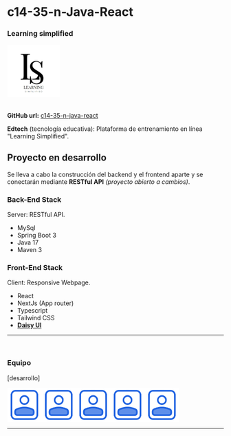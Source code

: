 

<div style="text-align: left;">
  <h1>c14-35-n-Java-React</h1>
  <h3>Learning simplified</h3>
  <img src="./project-info/assets/favicon.jpeg" alt="Logo" width="122vw">
</div>

<br />

**GitHub url:** [c14-35-n-java-react](https://github.com/No-Country/c14-35-n-java-react)

**Edtech** (tecnología educativa): Plataforma de entrenamiento en línea "Learning Simplified".


## Proyecto en desarrollo

Se lleva a cabo la construcción del backend y el frontend aparte y se conectarán mediante **RESTful API** _(proyecto abierto a cambios)_.

### Back-End Stack

Server: RESTful API.

 * MySql
 * Spring Boot 3
 * Java 17
 * Maven 3

### Front-End Stack

Client: Responsive Webpage.

 * React
 * NextJs (App router)
 * Typescript
 * Tailwind CSS
 * [**Daisy UI**](https://github.com/saadeghi/daisyui)

---

<br />

### Equipo

[desarrollo]

<div style="display: flex; flex-wrap: wrap; max-width: 100%; justify-content: left;">
  <img src="./project-info/assets/user.svg" alt="Logo" width="80vw">
  <img src="./project-info/assets/user.svg" alt="Logo" width="80vw">
  <img src="./project-info/assets/user.svg" alt="Logo" width="80vw">
  <img src="./project-info/assets/user.svg" alt="Logo" width="80vw">
  <img src="./project-info/assets/user.svg" alt="Logo" width="80vw">
</div>

---
